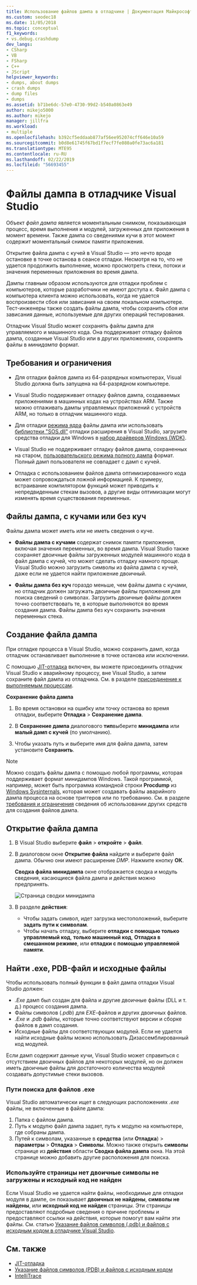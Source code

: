 ```yaml
---
title: Использование файлов дампа в отладчике | Документация Майкрософт
ms.custom: seodec18
ms.date: 11/05/2018
ms.topic: conceptual
f1_keywords:
- vs.debug.crashdump
dev_langs:
- CSharp
- VB
- FSharp
- C++
- JScript
helpviewer_keywords:
- dumps, about dumps
- crash dumps
- dump files
- dumps
ms.assetid: b71be6dc-57e0-4730-99d2-b540a0863e49
author: mikejo5000
ms.author: mikejo
manager: jillfra
ms.workload:
- multiple
ms.openlocfilehash: b392cf5eddaab877af56ee952074cff646e10a59
ms.sourcegitcommit: b0d8e61745f67bd1f7ecf7fe080a0fe73ac6a181
ms.translationtype: MTE95
ms.contentlocale: ru-RU
ms.lasthandoff: 02/22/2019
ms.locfileid: "56693455"
---
```

# <a name="dump-files-in-the-visual-studio-debugger"></a>Файлы дампа в отладчике Visual Studio

<a name="BKMK_What_is_a_dump_file_"></a> Объект *файл дампа* является моментальным снимком, показывающая процесс, время выполнения и модулей, загруженных для приложения в момент времени. Также дампа со сведениями кучи в этот момент содержит моментальный снимок памяти приложения.

Открытие файла дампа с кучей в Visual Studio — это нечто вроде остановке в точке останова в сеансе отладки. Несмотря на то, что не удается продолжить выполнение, можно просмотреть стеки, потоки и значения переменных приложения во время дампа.

Дампы главным образом используются для отладки проблем с компьютеров, которые разработчики не имеют доступа к. Файл дампа с компьютера клиента можно использовать, когда не удается воспроизвести сбоя или зависания на своем локальном компьютере. Тест-инженеры также создать файлы дампа, чтобы сохранить сбоя или зависания данные, используемые для других операций тестирования.

Отладчик Visual Studio может сохранять файлы дампа для управляемого и машинного кода. Она поддерживает отладку файлов дампа, созданные Visual Studio или в других приложениях, сохранять файлы в *минидампа* формат.

##  <a name="BKMK_Requirements_and_limitations"></a> Требования и ограничения

-   Для отладки файлов дампа из 64-разрядных компьютерах, Visual Studio должна быть запущена на 64-разрядном компьютере.

-   Visual Studio поддерживает отладку файлов дампа, создаваемых приложениями в машинных кодах на устройствах ARM. Также можно отлаживать дампы управляемых приложений с устройств ARM, но только в отладчик машинного кода.

-   Для отладки [режима ядра](/windows-hardware/drivers/debugger/kernel-mode-dump-files) файлы дампа или использовать [библиотеки "SOS.dll"](/dotnet/framework/tools/sos-dll-sos-debugging-extension) отладки расширения в Visual Studio, загрузите средства отладки для Windows в [набор драйверов Windows (WDK)](/windows-hardware/drivers/download-the-wdk).

-   Visual Studio не поддерживает отладку файлов дампа, сохраненных на старом, [пользовательского режима полного дампа](/windows/desktop/wer/collecting-user-mode-dumps) формат. Полный дамп пользователя не совпадает с дамп с кучей.

-   Отладка с использованием файлов дампа оптимизированного кода может сопровождаться ложной информацией. К примеру, встраивание компилятором функций может приводить к непредвиденным стекам вызовов, а другие виды оптимизации могут изменять время существования переменных.

##  <a name="BKMK_Dump_files__with_or_without_heaps"></a> Файлы дампа, с кучами или без куч

Файлы дампа может иметь или не иметь сведения о куче.

-   **Файлы дампа с кучами** содержат снимок памяти приложения, включая значения переменных, во время дампа. Visual Studio также сохраняет двоичные файлы загруженных модулей машинного кода в файл дампа с кучей, что может сделать отладку намного проще. Visual Studio можно загрузить символы из файла дампа с кучей, даже если не удается найти приложение двоичный.

-   **Файлы дампа без куч** гораздо меньше, чем файлы дампа с кучами, но отладчик должен загружать двоичные файлы приложения для поиска сведений о символах. Загрузить двоичные файлы должен точно соответствовать те, в которые выполняются во время создания дампа. Файлы дампа без куч сохранить значения переменных стека.

##  <a name="BKMK_Create_a_dump_file"></a> Создание файла дампа

При отладке процесса в Visual Studio, можно сохранить дамп, когда отладчик останавливает выполнение в точке останова или исключении.

С помощью [JIT-отладка](../debugger/just-in-time-debugging-in-visual-studio.md) включен, вы можете присоединить отладчик Visual Studio к аварийному процессу, вне Visual Studio, а затем сохраните файл дампа из отладчика. См. в разделе [присоединение к выполняемым процессам](../debugger/attach-to-running-processes-with-the-visual-studio-debugger.md).

**Сохранение файла дампа**

1. Во время остановки на ошибку или точку останова во время отладки, выберите **Отладка** > **Сохранение дампа**.

1. В **Сохранение дампа** диалогового **тип**выберите **минидампа** или **малый дамп с кучей** (по умолчанию).

1. Чтобы указать путь и выберите имя для файла дампа, затем установите **Сохранить**.

>[!NOTE]
>Можно создать файлы дампа с помощью любой программы, которая поддерживает формат минидампов Windows. Такой программой, например, может быть программа командной строки **Procdump** из [Windows Sysinternals](http://technet.microsoft.com/sysinternals/default), которая может создавать файлы аварийного дампа процесса на основе триггеров или по требованию. См. в разделе [требования и ограничения](../debugger/using-dump-files.md#BKMK_Requirements_and_limitations) сведения об использовании других средств для создания файлов дампа.

##  <a name="BKMK_Open_a_dump_file"></a> Открытие файла дампа

1. В Visual Studio выберите **файл** > **откройте** > **файл**.

1. В диалоговом окне **Открытие файла** найдите и выберите файл дампа. Обычно они имеют расширение *DMP*. Нажмите кнопку **ОК**.

   **Сводка файла минидампа** окне отображается сводка и модуль сведения, касающиеся файла дампа и действия можно предпринять.

   ![Страница сводки минидампа](../debugger/media/dbg_dump_summarypage.png "страница сводки минидампа")

1. В разделе **действия**:
   - Чтобы задать символ, идет загрузка местоположений, выберите **задать пути к символам**.
   - Чтобы начать отладку, выберите **отладки с помощью только управляемый код**, **только машинный код**, **Отладка в смешанном режиме**, или **отладки с помощью управляемой памяти**.

##  <a name="BKMK_Find_binaries__symbol___pdb__files__and_source_files"></a> Найти .exe, PDB-файл и исходные файлы

Чтобы использовать полный функции в файл дампа отладки Visual Studio должен:

- *.Exe* дамп был создан для файла и другие двоичные файлы (DLL и т. д.) процесс создания дампа.
- Файлы символов (*.pdb*) для *EXE*-файлов и других двоичных файлов.
- *.Exe* и *.pdb* файлы, которые точно соответствуют версии и сборке файлов в дамп создания.
- Исходные файлы для соответствующих модулей. Если не удается найти исходные файлы можно использовать Дизассемблированный код модулей.

Если дамп содержит данные кучи, Visual Studio может справиться с отсутствием двоичных файлов для некоторых модулей, но он должен иметь двоичные файлы для достаточного количества модулей создавать допустимые стеки вызовов.

### <a name="search-paths-for-exe-files"></a>Пути поиска для файлов .exe

Visual Studio автоматически ищет в следующих расположениях *.exe* файлы, не включенные в файле дампа:

1. Папка с файлом дампа.
2. Путь к модулю файл дампа задает, путь к модулю на компьютере, где собраны дампа.
3. Путей к символам, указанные в **средства** (или **Отладка**) > **параметры** > **Отладка**  >  **Символы**. Можно также открыть **символы** странице из **действия** области **Сводка файла дампа** окна. На этой странице можно добавить другие расположения для поиска.

### <a name="use-the-no-binary-no-symbols-or-no-source-found-pages"></a>Используйте страницы нет двоичные символы не загружены и исходный код не найден

Если Visual Studio не удается найти файлы, необходимые для отладки модуля в дампе, он показывает **двоичных не найдены**, **символы не найдены**, или **исходный код не найден** страницы. Эти страницы предоставляют подробные сведения о причине проблемы и предоставляют ссылки на действия, которые помогут вам найти эти файлы. См. статью [Указание файлов символов (.pdb) и файлов с исходным кодом в отладчике Visual Studio](../debugger/specify-symbol-dot-pdb-and-source-files-in-the-visual-studio-debugger.md).

## <a name="see-also"></a>См. также

- [JIT-отладка](../debugger/just-in-time-debugging-in-visual-studio.md)
- [Указание файлов символов (PDB) и файлов с исходным кодом](../debugger/specify-symbol-dot-pdb-and-source-files-in-the-visual-studio-debugger.md)
- [IntelliTrace](../debugger/intellitrace.md)